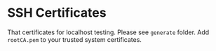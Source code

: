 # SSH Certificates

That certificates for localhost testing. Please see `generate` folder.
Add `rootCA.pem` to your trusted system certificates.
